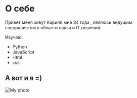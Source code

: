 # О себе
Привет меня зовут Кирилл мне 34 года ,
являюсь ведущим специалистом в области связи и IT решений.

Изучаю:
- Python
- JavaScript
- Html
- css

## А вот и я =) 
![My photo](https://sun9-47.userapi.com/impf/c834100/v834100097/136282/isCpIounRCs.jpg?size=622x1280&quality=96&sign=226bb80e6860a55a31be9396e541e96e&type=album)
